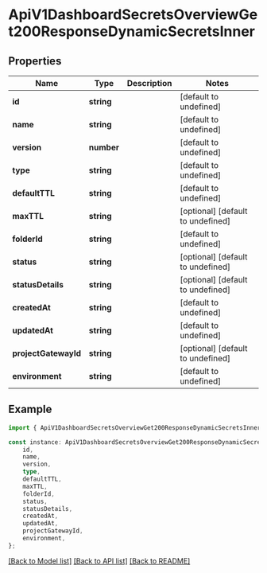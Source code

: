 # ApiV1DashboardSecretsOverviewGet200ResponseDynamicSecretsInner


## Properties

Name | Type | Description | Notes
------------ | ------------- | ------------- | -------------
**id** | **string** |  | [default to undefined]
**name** | **string** |  | [default to undefined]
**version** | **number** |  | [default to undefined]
**type** | **string** |  | [default to undefined]
**defaultTTL** | **string** |  | [default to undefined]
**maxTTL** | **string** |  | [optional] [default to undefined]
**folderId** | **string** |  | [default to undefined]
**status** | **string** |  | [optional] [default to undefined]
**statusDetails** | **string** |  | [optional] [default to undefined]
**createdAt** | **string** |  | [default to undefined]
**updatedAt** | **string** |  | [default to undefined]
**projectGatewayId** | **string** |  | [optional] [default to undefined]
**environment** | **string** |  | [default to undefined]

## Example

```typescript
import { ApiV1DashboardSecretsOverviewGet200ResponseDynamicSecretsInner } from './api';

const instance: ApiV1DashboardSecretsOverviewGet200ResponseDynamicSecretsInner = {
    id,
    name,
    version,
    type,
    defaultTTL,
    maxTTL,
    folderId,
    status,
    statusDetails,
    createdAt,
    updatedAt,
    projectGatewayId,
    environment,
};
```

[[Back to Model list]](../README.md#documentation-for-models) [[Back to API list]](../README.md#documentation-for-api-endpoints) [[Back to README]](../README.md)
